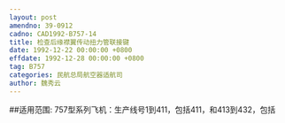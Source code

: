 ```yaml
---
layout: post
amendno: 39-0912
cadno: CAD1992-B757-14
title: 检查后缘襟翼传动扭力管联接键
date: 1992-12-22 00:00:00 +0800
effdate: 1992-12-28 00:00:00 +0800
tag: B757
categories: 民航总局航空器适航司
author: 魏秀云
---
```


##适用范围:
757型系列飞机：生产线号1到411，包括411，和413到432，包括

